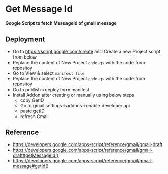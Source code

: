 # Get Message Id
#### Google Script to fetch MessageId of gmail message

## Deployment
- Go to https://script.google.com/create and Create a new Project script from below
- Replace the content of New Project `code.gs`  with the code from repositoy
- Go to View & select `manifest file`
- Replace the content of New Project `code.gs`  with the code from repositoy
- Go to publish->deploy form manifest
- Install Addon after creating or manually using below steps
  - copy GetID
  - Go to gmail settings->addons->enable developer api
  - paste getID
  - refresh Gmail

## Reference
- https://developers.google.com/apps-script/reference/gmail/gmail-draft
- https://developers.google.com/apps-script/reference/gmail/gmail-draft#getMessageId()
- https://developers.google.com/apps-script/reference/gmail/gmail-message#getId()
